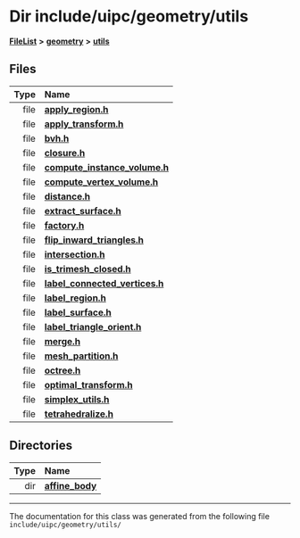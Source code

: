 

# Dir include/uipc/geometry/utils



[**FileList**](files.md) **>** [**geometry**](dir_04894967a28d068f10a69f6e8a07a2cb.md) **>** [**utils**](dir_739799d2da88efedfd4a7c44220c72e4.md)












## Files

| Type | Name |
| ---: | :--- |
| file | [**apply\_region.h**](apply__region_8h.md) <br> |
| file | [**apply\_transform.h**](apply__transform_8h.md) <br> |
| file | [**bvh.h**](bvh_8h.md) <br> |
| file | [**closure.h**](closure_8h.md) <br> |
| file | [**compute\_instance\_volume.h**](compute__instance__volume_8h.md) <br> |
| file | [**compute\_vertex\_volume.h**](compute__vertex__volume_8h.md) <br> |
| file | [**distance.h**](distance_8h.md) <br> |
| file | [**extract\_surface.h**](extract__surface_8h.md) <br> |
| file | [**factory.h**](factory_8h.md) <br> |
| file | [**flip\_inward\_triangles.h**](flip__inward__triangles_8h.md) <br> |
| file | [**intersection.h**](intersection_8h.md) <br> |
| file | [**is\_trimesh\_closed.h**](is__trimesh__closed_8h.md) <br> |
| file | [**label\_connected\_vertices.h**](label__connected__vertices_8h.md) <br> |
| file | [**label\_region.h**](label__region_8h.md) <br> |
| file | [**label\_surface.h**](label__surface_8h.md) <br> |
| file | [**label\_triangle\_orient.h**](label__triangle__orient_8h.md) <br> |
| file | [**merge.h**](merge_8h.md) <br> |
| file | [**mesh\_partition.h**](mesh__partition_8h.md) <br> |
| file | [**octree.h**](octree_8h.md) <br> |
| file | [**optimal\_transform.h**](optimal__transform_8h.md) <br> |
| file | [**simplex\_utils.h**](simplex__utils_8h.md) <br> |
| file | [**tetrahedralize.h**](tetrahedralize_8h.md) <br> |


## Directories

| Type | Name |
| ---: | :--- |
| dir | [**affine\_body**](dir_0434b40e061af98901db13a48821d02b.md) <br> |

























































------------------------------
The documentation for this class was generated from the following file `include/uipc/geometry/utils/`

